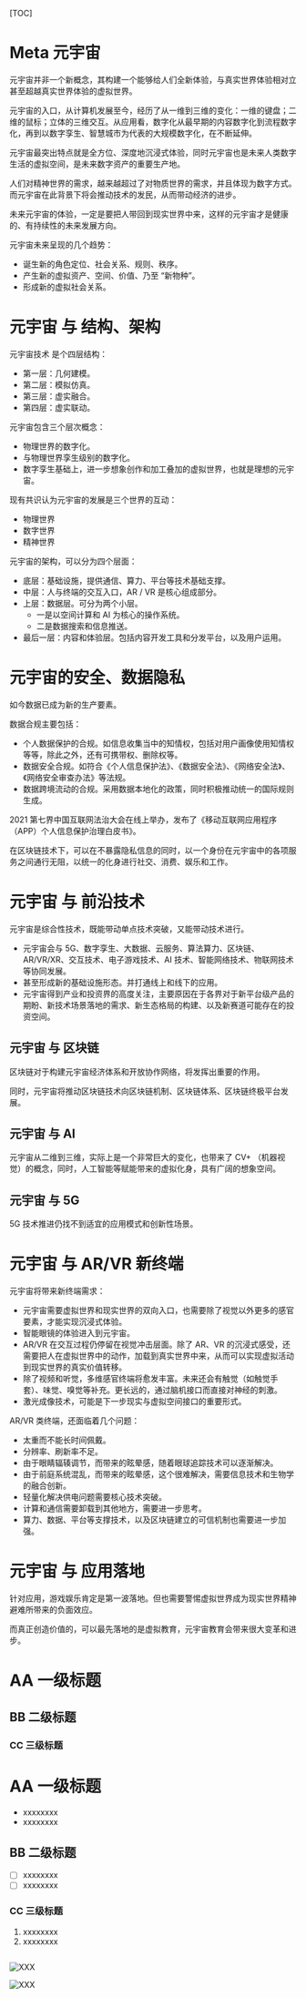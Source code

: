 [TOC]

# Meta 元宇宙

元宇宙并非一个新概念，其构建一个能够给人们全新体验，与真实世界体验相对立甚至超越真实世界体验的虚拟世界。

元宇宙的入口，从计算机发展至今，经历了从一维到三维的变化：一维的键盘；二维的鼠标；立体的三维交互。从应用看，数字化从最早期的内容数字化到流程数字化，再到以数字孪生、智慧城市为代表的大规模数字化，在不断延伸。

元宇宙最突出特点就是全方位、深度地沉浸式体验，同时元宇宙也是未来人类数字生活的虚拟空间，是未来数字资产的重要生产地。

人们对精神世界的需求，越来越超过了对物质世界的需求，并且体现为数字方式。而元宇宙在此背景下将会推动技术的发民，从而带动经济的进步。

未来元宇宙的体验，一定是要把人带回到现实世界中来，这样的元宇宙才是健康的、有持续性的未来发展方向。



元宇宙未来呈现的几个趋势：

- 诞生新的角色定位、社会关系、规则、秩序。
- 产生新的虚拟资产、空间、价值、乃至 “新物种”。
- 形成新的虚拟社会关系。



# 元宇宙 与 结构、架构

元宇宙技术 是个四层结构：

- 第一层：几何建模。
- 第二层：模拟仿真。
- 第三层：虚实融合。
- 第四层：虚实联动。

元宇宙包含三个层次概念：

- 物理世界的数字化。
- 与物理世界孪生级别的数字化。
- 数字孪生基础上，进一步想象创作和加工叠加的虚拟世界，也就是理想的元宇宙。

现有共识认为元宇宙的发展是三个世界的互动：

- 物理世界
- 数字世界
- 精神世界

元宇宙的架构，可以分为四个层面：

- 底层：基础设施，提供通信、算力、平台等技术基础支撑。
- 中层：人与终端的交互入口，AR / VR 是核心组成部分。
- 上层：数据层。可分为两个小层。
  - 一是以空间计算和 AI 为核心的操作系统。
  - 二是数据搜索和信息推送。
- 最后一层：内容和体验层。包括内容开发工具和分发平台，以及用户运用。



# 元宇宙的安全、数据隐私

如今数据已成为新的生产要素。

数据合规主要包括：

- 个人数据保护的合规。如信息收集当中的知情权，包括对用户画像使用知情权等等，除此之外，还有可携带权、删除权等。
- 数据安全合规。如符合《个人信息保护法》、《数据安全法》、《网络安全法》、《网络安全审查办法》等法规。
- 数据跨境流动的合规。采用数据本地化的政策，同时积极推动统一的国际规则生成。

2021 第七界中国互联网法治大会在线上举办，发布了《移动互联网应用程序（APP）个人信息保护治理白皮书》。

在区块链技术下，可以在不暴露隐私信息的同时，以一个身份在元宇宙中的各项服务之间通行无阻，以统一的化身进行社交、消费、娱乐和工作。



# 元宇宙 与 前沿技术

元宇宙是综合性技术，既能带动单点技术突破，又能带动技术进行。

- 元宇宙会与 5G、数字孪生、大数据、云服务、算法算力、区块链、AR/VR/XR、交互技术、电子游戏技术、AI 技术、智能网络技术、物联网技术等协同发展。
- 甚至形成新的基础设施形态。并打通线上和线下的应用。
- 元宇宙得到产业和投资界的高度关注，主要原因在于各界对于新平台级产品的期盼、新技术场景落地的需求、新生态格局的构建、以及新赛道可能存在的投资空间。

## 元宇宙 与 区块链

区块链对于构建元宇宙经济体系和开放协作网络，将发挥出重要的作用。

同时，元宇宙将推动区块链技术向区块链机制、区块链体系、区块链终极平台发展。



## 元宇宙 与 AI

元宇宙从二维到三维，实际上是一个非常巨大的变化，也带来了 CV+ （机器视觉）的概念，同时，人工智能等赋能带来的虚拟化身，具有广阔的想象空间。

## 元宇宙 与 5G

5G 技术推进仍找不到适宜的应用模式和创新性场景。





# 元宇宙 与 AR/VR 新终端

元宇宙将带来新终端需求：

- 元宇宙需要虚拟世界和现实世界的双向入口，也需要除了视觉以外更多的感官要素，才能实现沉浸式体验。
- 智能眼镜的体验进入到元宇宙。
- AR/VR 在交互过程仍停留在视觉冲击层面。除了 AR、VR 的沉浸式感受，还需要把人在虚拟世界中的动作，加载到真实世界中来，从而可以实现虚拟活动到现实世界的真实价值转移。
- 除了视频和听觉，多维感官终端将愈发丰富。未来还会有触觉（如触觉手套）、味觉、嗅觉等补充。更长远的，通过脑机接口而直接对神经的刺激。
- 激光成像技术，可能是下一步现实与虚拟空间接口的重要形式。



AR/VR 类终端，还面临着几个问题：

- 太重而不能长时间佩戴。
- 分辨率、刷新率不足。
- 由于眼睛辐辏调节，而带来的眩晕感，随着眼球追踪技术可以逐渐解决。
- 由于前庭系统混乱，而带来的眩晕感，这个很难解决，需要信息技术和生物学的融合创新。
- 轻量化解决供电问题需要核心技术突破。
- 计算和通信需要卸载到其他地方，需要进一步思考。
- 算力、数据、平台等支撑技术，以及区块链建立的可信机制也需要进一步加强。



# 元宇宙 与 应用落地

针对应用，游戏娱乐肯定是第一波落地。但也需要警惕虚拟世界成为现实世界精神避难所带来的负面效应。

而真正创造价值的，可以最先落地的是虚拟教育，元宇宙教育会带来很大变革和进步。







# AA 一级标题

## BB 二级标题

### CC 三级标题



# AA 一级标题

- xxxxxxxx
- xxxxxxxx

## BB 二级标题

- [ ] xxxxxxxx
- [ ] xxxxxxxx

### CC 三级标题

1. xxxxxxxx
2. xxxxxxxx



```bash

```



![XXX](figures/XXX.drawio.png)

![XXX](figures/XXX.jpg)



